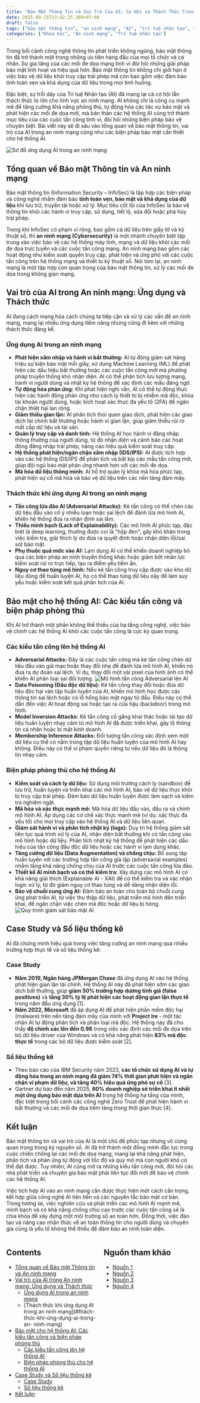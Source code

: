 ```yaml
---
title: "Bảo Mật Thông Tin và Vai Trò Của AI: Cơ Hội và Thách Thức Trong Kỷ Nguyên Số"
date: 2025-09-15T13:42:25.309+07:00
draft: false
tags: ["bảo mật thông tin", "an ninh mạng", "AI", "trí tuệ nhân tạo", "phòng thủ mạng", "tấn công AI"]
categories: ["Khoa học", "An ninh mạng", "Trí tuệ nhân tạo"]
---
```


Trong bối cảnh công nghệ thông tin phát triển không ngừng, bảo mật thông tin đã trở thành một trong những ưu tiên hàng đầu của mọi tổ chức và cá nhân. Sự gia tăng của các mối đe dọa mạng tinh vi đòi hỏi những giải pháp bảo mật linh hoạt và hiệu quả hơn. Bảo mật thông tin không chỉ giới hạn ở việc bảo vệ dữ liệu khỏi truy cập trái phép mà còn bao gồm việc đảm bảo tính toàn vẹn và khả dụng của dữ liệu trong mọi tình huống.

Đặc biệt, sự trỗi dậy của Trí tuệ Nhân tạo (AI) đã mang lại cả cơ hội lẫn thách thức to lớn cho lĩnh vực an ninh mạng. AI không chỉ là công cụ mạnh mẽ để tăng cường khả năng phòng thủ, tự động hóa các tác vụ bảo mật và phát hiện các mối đe dọa mới, mà bản thân các hệ thống AI cũng trở thành mục tiêu của các cuộc tấn công tinh vi, đòi hỏi những biện pháp bảo vệ chuyên biệt. Bài viết này sẽ đi sâu vào tổng quan về bảo mật thông tin, vai trò của AI trong an ninh mạng cũng như các biện pháp bảo mật cần thiết cho hệ thống AI.

![Sơ đồ ứng dụng AI trong an ninh mạng](/images/2025/Artificial-Intelligence-in-Cybersecurity.jpg)

## Tổng quan về Bảo mật Thông tin và An ninh mạng

Bảo mật thông tin (Information Security – InfoSec) là tập hợp các biện pháp và công nghệ nhằm đảm bảo **tính toàn vẹn, bảo mật và khả dụng của dữ liệu** khi lưu trữ, truyền tải hoặc xử lý. Mục tiêu cốt lõi của InfoSec là bảo vệ thông tin khỏi các hành vi truy cập, sử dụng, tiết lộ, sửa đổi hoặc phá hủy trái phép.

Trong khi InfoSec có phạm vi rộng, bao gồm cả dữ liệu trên giấy tờ và kỹ thuật số, thì **an ninh mạng (Cybersecurity)** là một nhánh chuyên biệt tập trung vào việc bảo vệ các hệ thống máy tính, mạng và dữ liệu khỏi các mối đe dọa trực tuyến và các cuộc tấn công mạng. An ninh mạng bao gồm các hoạt động như kiểm soát quyền truy cập, phát hiện và ứng phó với các cuộc tấn công trên hệ thống mạng và thiết bị kỹ thuật số. Nói tóm lại, an ninh mạng là một tập hợp con quan trọng của bảo mật thông tin, xử lý các mối đe dọa trong không gian mạng.

## Vai trò của AI trong An ninh mạng: Ứng dụng và Thách thức

AI đang cách mạng hóa cách chúng ta tiếp cận và xử lý các vấn đề an ninh mạng, mang lại nhiều ứng dụng tiềm năng nhưng cũng đi kèm với những thách thức đáng kể.

### Ứng dụng AI trong an ninh mạng

*   **Phát hiện xâm nhập và hành vi bất thường:** AI tự động giám sát hàng triệu sự kiện bảo mật mỗi giây, sử dụng Machine Learning (ML) để phát hiện các dấu hiệu bất thường hoặc các cuộc tấn công mới mà phương pháp truyền thống khó nhận diện. AI có thể phân tích lưu lượng mạng, hành vi người dùng và nhật ký hệ thống để xác định các mẫu đáng ngờ.
*   **Tự động hóa phản ứng:** Khi phát hiện nghi vấn, AI có thể tự động thực hiện các hành động phản ứng như cách ly thiết bị bị nhiễm mã độc, khóa tài khoản người dùng, hoặc kích hoạt xác thực đa yếu tố (2FA) để ngăn chặn thiệt hại lan rộng.
*   **Giảm thiểu gian lận:** AI phân tích thói quen giao dịch, phát hiện các giao dịch tài chính bất thường hoặc hành vi gian lận, giúp giảm thiểu rủi ro mất cắp dữ liệu và tài sản.
*   **Quản lý truy cập và danh tính:** Hệ thống AI học hành vi đăng nhập thông thường của người dùng, từ đó nhận diện và cảnh báo các hoạt động đăng nhập trái phép, nâng cao hiệu quả kiểm soát truy cập.
*   **Hệ thống phát hiện/ngăn chặn xâm nhập (IDS/IPS):** AI được tích hợp vào các hệ thống IDS/IPS để phân tích và bắt kịp các mẫu tấn công mới, giúp đội ngũ bảo mật phản ứng nhanh hơn với các mối đe dọa.
*   **Mã hóa dữ liệu thông minh:** AI hỗ trợ quản lý khóa mã hóa phức tạp, phát hiện sự cố mã hóa và bảo vệ dữ liệu trên các nền tảng đám mây.

### Thách thức khi ứng dụng AI trong an ninh mạng

*   **Tấn công lừa đảo AI (Adversarial Attacks):** Kẻ tấn công có thể chèn các dữ liệu đầu vào cố ý nhiễu loạn hoặc sai lệch để đánh lừa mô hình AI, khiến hệ thống đưa ra nhận định sai lầm.
*   **Thiếu minh bạch (Lack of Explainability):** Các mô hình AI phức tạp, đặc biệt là deep learning, thường được coi là "hộp đen", gây khó khăn trong việc kiểm tra, giải thích lý do đưa ra quyết định hoặc nhận diện lỗi/sai sót bảo mật.
*   **Phụ thuộc quá mức vào AI:** Lạm dụng AI có thể khiến doanh nghiệp bỏ qua các biện pháp an ninh truyền thống khác hoặc giảm bớt nhân lực kiểm soát rủi ro trực tiếp, tạo ra điểm yếu tiềm ẩn.
*   **Nguy cơ thao túng mô hình:** Nếu kẻ tấn công truy cập được vào kho dữ liệu dùng để huấn luyện AI, họ có thể thao túng dữ liệu này để làm suy yếu hoặc kiểm soát kết quả phân tích của AI.

## Bảo mật cho hệ thống AI: Các kiểu tấn công và biện pháp phòng thủ

Khi AI trở thành một phần không thể thiếu của hạ tầng công nghệ, việc bảo vệ chính các hệ thống AI khỏi các cuộc tấn công là cực kỳ quan trọng.

### Các kiểu tấn công lên hệ thống AI

*   **Adversarial Attacks:** Đây là các cuộc tấn công mà kẻ tấn công chèn dữ liệu đầu vào giả mạo hoặc thay đổi nhẹ để đánh lừa mô hình AI, khiến nó đưa ra dự đoán sai lệch. Ví dụ, thay đổi một vài pixel của hình ảnh có thể khiến AI phân loại sai đối tượng.
    ![Mô hình tấn công Adversarial lên AI](/images/2025/adversarial_attack.png)
*   **Data Poisoning (Đầu độc dữ liệu):** Kẻ tấn công thay đổi hoặc đưa dữ liệu độc hại vào tập huấn luyện của AI, khiến mô hình học được các thông tin sai lệch hoặc có lỗ hổng bảo mật ngay từ đầu. Điều này có thể dẫn đến việc AI hoạt động sai hoặc tạo ra cửa hậu (backdoor) trong mô hình.
*   **Model Inversion Attacks:** Kẻ tấn công cố gắng khai thác hoặc tái tạo dữ liệu huấn luyện nhạy cảm từ mô hình AI đã được triển khai, gây lộ thông tin cá nhân hoặc bí mật kinh doanh.
*   **Membership Inference Attacks:** Đối tượng tấn công xác định xem một dữ liệu cụ thể có nằm trong tập dữ liệu huấn luyện của mô hình AI hay không. Điều này có thể vi phạm quyền riêng tư nếu dữ liệu đó là thông tin nhạy cảm.

### Biện pháp phòng thủ cho hệ thống AI

*   **Kiểm soát và cách ly dữ liệu:** Sử dụng môi trường cách ly (sandbox) để lưu trữ, huấn luyện và triển khai các mô hình AI, bảo vệ dữ liệu thực khỏi bị truy cập trái phép. Đảm bảo dữ liệu huấn luyện được làm sạch và kiểm tra nghiêm ngặt.
*   **Mã hóa và xác thực mạnh mẽ:** Mã hóa dữ liệu đầu vào, đầu ra và chính mô hình AI. Áp dụng các cơ chế xác thực mạnh mẽ (ví dụ: xác thực đa yếu tố) cho mọi truy cập vào hệ thống AI và dữ liệu liên quan.
*   **Giám sát hành vi và phân tích nhật ký (logs):** Duy trì hệ thống giám sát liên tục quá trình xử lý của AI, nhận diện bất thường khi có tấn công vào mô hình hoặc dữ liệu. Phân tích nhật ký hệ thống để phát hiện các dấu hiệu của tấn công đầu độc dữ liệu hoặc các hành vi lạm dụng khác.
*   **Tăng cường dữ liệu (Data Augmentation) và chống chịu:** Bổ sung tập huấn luyện với các trường hợp tấn công giả lập (adversarial examples) nhằm tăng khả năng chống chịu của AI trước các cuộc tấn công lừa đảo.
*   **Thiết kế AI minh bạch và có thể kiểm tra:** Xây dựng các mô hình AI có khả năng giải thích (Explainable AI - XAI) để có thể kiểm tra và xác nhận logic xử lý, từ đó giảm nguy cơ thao túng và dễ dàng nhận diện lỗi.
*   **Bảo vệ chuỗi cung ứng AI:** Đảm bảo an toàn cho toàn bộ chuỗi cung ứng phát triển AI, từ việc thu thập dữ liệu, phát triển mô hình đến triển khai, để ngăn chặn việc chèn mã độc hoặc dữ liệu bị hỏng.
    ![Quy trình giám sát bảo mật AI](/images/2025/cybersecurity-ai.webp)

## Case Study và Số liệu thống kê

AI đã chứng minh hiệu quả trong việc tăng cường an ninh mạng qua nhiều trường hợp thực tế và số liệu thống kê:

### Case Study

*   **Năm 2019, Ngân hàng JPMorgan Chase** đã ứng dụng AI vào hệ thống phát hiện gian lận tài chính. Hệ thống AI này đã phát hiện sớm các giao dịch bất thường, giúp **giảm 50% trường hợp dương tính giả (false positives)** và **tăng 30% tỷ lệ phát hiện các hoạt động gian lận thực tế** trong năm đầu ứng dụng [1].
*   **Năm 2022, Microsoft** đã áp dụng AI để phát hiện phần mềm độc hại (malware) trên nền tảng đám mây của mình với **Project Ire** - một tác nhân AI tự động phân tích và phân loại mã độc. Hệ thống này đã cho thấy **độ chính xác lên đến 0.98** trong việc xác định các mối đe dọa trên bộ dữ liệu driver của Windows và có khả năng phát hiện **83% mã độc thực tế** trong các bộ dữ liệu được kiểm soát [2].

### Số liệu thống kê

*   Theo báo cáo của IBM Security năm 2023, **các tổ chức sử dụng AI và tự động hóa trong an ninh mạng đã giảm 74% thời gian phát hiện và ngăn chặn vi phạm dữ liệu, và tăng 40% hiệu quả ứng phó sự cố** [3].
*   Gartner dự báo đến năm 2025, **60% doanh nghiệp sẽ triển khai ít nhất một ứng dụng bảo mật dựa trên AI** trong hệ thống hạ tầng của mình, đặc biệt trong bối cảnh các công nghệ Zero Trust để phát hiện hành vi bất thường và các mối đe dọa tiềm tàng trong thời gian thực [4].

## Kết luận

Bảo mật thông tin và vai trò của AI là một chủ đề phức tạp nhưng vô cùng quan trọng trong kỷ nguyên số. AI đã trở thành một đồng minh đắc lực trong cuộc chiến chống lại các mối đe dọa mạng, mang lại khả năng phát hiện, phân tích và phản ứng tự động với tốc độ và quy mô mà con người khó có thể đạt được. Tuy nhiên, AI cũng mở ra những kiểu tấn công mới, đòi hỏi các nhà phát triển và chuyên gia bảo mật phải liên tục đổi mới để bảo vệ chính các hệ thống AI.

Việc tích hợp AI vào an ninh mạng cần được thực hiện một cách cẩn trọng, kết hợp giữa công nghệ AI tiên tiến và các nguyên tắc bảo mật cơ bản. Trong tương lai, việc nghiên cứu và phát triển các mô hình AI mạnh mẽ, minh bạch và có khả năng chống chịu cao trước các cuộc tấn công sẽ là chìa khóa để xây dựng một môi trường số an toàn hơn. Đồng thời, việc đào tạo và nâng cao nhận thức về an toàn thông tin cho người dùng và chuyên gia cũng là yếu tố không thể thiếu để đảm bảo an ninh toàn diện.

<div style="display: flex; justify-content: space-between; gap: 20px;">

<div style="flex: 1;">

## Contents
- [Tổng quan về Bảo mật Thông tin và An ninh mạng](#tổng-quan-về-bảo-mật-thông-tin-và-an-ninh-mạng)
- [Vai trò của AI trong An ninh mạng: Ứng dụng và Thách thức](#vai-trò-của-ai-trong-an-ninh-mạng-ứng-dụng-và-thách-thức)
  - [Ứng dụng AI trong an ninh mạng](#ứng-dụng-ai-trong-an-ninh-mạng)
  - [Thách thức khi ứng dụng AI trong an ninh mạng](#thách-thức-khi-ứng-dụng-ai-trong-an- ninh-mạng)
- [Bảo mật cho hệ thống AI: Các kiểu tấn công và biện pháp phòng thủ](#bảo-mật-cho-hệ-thống-ai-các-kiểu-tấn-công-và-biện-pháp-phòng-thủ)
  - [Các kiểu tấn công lên hệ thống AI](#các-kiểu-tấn-công-lên-hệ-thống-ai)
  - [Biện pháp phòng thủ cho hệ thống AI](#biện-pháp-phòng-thủ-cho-hệ-thống-ai)
- [Case Study và Số liệu thống kê](#case-study-và-số-liệu-thống-kê)
  - [Case Study](#case-study)
  - [Số liệu thống kê](#số-liệu-thống-kê)
- [Kết luận](#kết-luận)

</div>

<div style="flex: 1;">

## Nguồn tham khảo
- [Nguồn 1](https://www.hitachids.com/insight/ai-powered-grc-in-banking-and-financial-services/)
- [Nguồn 2](https://www.microsoft.com/en-us/research/blog/project-ire-autonomously-identifies-malware-at-scale/)
- [Nguồn 3](https://www.ibm.com/thought-leadership/institute-business-value/en-us/report/ai-security-automation)
- [Nguồn 4](https://cybermagazine.com/articles/gen-ai-tops-gartners-2025-cybersecurity-trends)

</div>
</div>